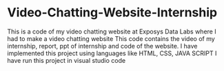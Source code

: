 # Video-Chatting-Website-Internship

This is a code of my video chatting website at Exposys Data Labs
where I had to make a video chatting website 
This code contains the video of my internship, report, ppt of internship and
code of the website.
I have implemented this project using languages like HTML, CSS, JAVA SCRIPT
I have run this project in visual studio code
